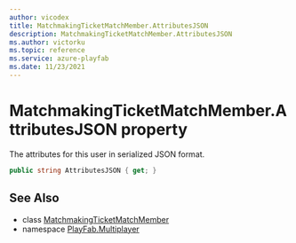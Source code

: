 ```yaml
---
author: vicodex
title: MatchmakingTicketMatchMember.AttributesJSON
description: MatchmakingTicketMatchMember.AttributesJSON
ms.author: victorku
ms.topic: reference
ms.service: azure-playfab
ms.date: 11/23/2021
---
```


# MatchmakingTicketMatchMember.AttributesJSON property

The attributes for this user in serialized JSON format.

```csharp
public string AttributesJSON { get; }
```

## See Also

* class [MatchmakingTicketMatchMember](../MatchmakingTicketMatchMember.md)
* namespace [PlayFab.Multiplayer](../../PlayFabMultiplayerSDK.md)

